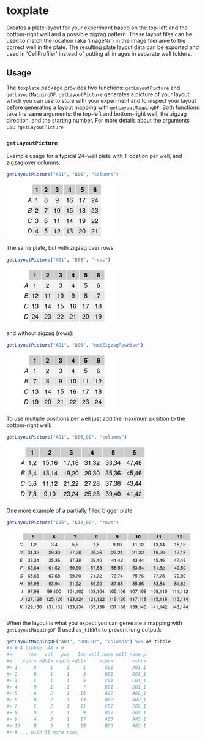 
<!-- README.md is generated from README.Rmd. Please edit that file -->
toxplate
========

Creates a plate layout for your experiment based on the top-left and the bottom-right well and a possible zigzag pattern. These layout files can be used to match the location (aka 'imageNr') in the image filename to the correct well in the plate. The resulting plate layout data can be exported and used in 'CellProfiler' instead of putting all images in separate well folders.

Usage
-----

The `toxplate` package provides two functions: `getLayoutPicture` and `getLayoutMappingDF`. `getLayoutPicture` generates a picture of your layout, which you can use to store with your experiment and to inspect your layout before generating a layout mapping with `getLayoutMappingDF`. Both functions take the same arguments: the top-left and bottom-right well, the zigzag direction, and the starting number. For more details about the arguments use `?getLayoutPicture`

### `getLayoutPicture`

Example usage for a typical 24-well plate with 1 location per well, and zigzag over columns:

``` r
getLayoutPicture("A01", "D06", "columns")
```

![](.README/README-unnamed-chunk-2-1.png)

The same plate, but with zigzag over rows:

``` r
getLayoutPicture("A01", "D06", "rows")
```

![](.README/README-unnamed-chunk-3-1.png)

and without zigzag (rows):

``` r
getLayoutPicture("A01", "D06", "notZigzagRowWise")
```

![](.README/README-unnamed-chunk-4-1.png)

To use multiple positions per well just add the maximum position to the bottom-right well:

``` r
getLayoutPicture("A01", "D06_02", "columns")
```

![](.README/README-unnamed-chunk-5-1.png)

One more example of a partially filled bigger plate

``` r
getLayoutPicture("C05", "K12_02", "rows")
```

![](.README/README-unnamed-chunk-6-1.png)

When the layout is what you expect you can generate a mapping with `getLayoutMappingDF` (I used `as_tibble` to prevent long output):

``` r
getLayoutMappingDF("A01", "D06_02", "columns") %>% as_tibble
#> # A tibble: 48 × 6
#>      row   col   pos   loc well_name well_name_p
#>    <chr> <dbl> <dbl> <dbl>     <chr>       <chr>
#> 1      A     1     1     1       A01       A01_1
#> 2      B     1     1     3       B01       B01_1
#> 3      C     1     1     5       C01       C01_1
#> 4      D     1     1     7       D01       D01_1
#> 5      A     2     1    15       A02       A02_1
#> 6      B     2     1    13       B02       B02_1
#> 7      C     2     1    11       C02       C02_1
#> 8      D     2     1     9       D02       D02_1
#> 9      A     3     1    17       A03       A03_1
#> 10     B     3     1    19       B03       B03_1
#> # ... with 38 more rows
```
